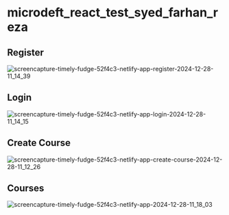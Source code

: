 # microdeft_react_test_syed_farhan_reza

## Register
![screencapture-timely-fudge-52f4c3-netlify-app-register-2024-12-28-11_14_39](https://github.com/user-attachments/assets/5f5a3cd2-06bb-4a93-bcf8-ea5dfba9d114)

## Login
![screencapture-timely-fudge-52f4c3-netlify-app-login-2024-12-28-11_14_15](https://github.com/user-attachments/assets/9d4a417f-3f32-479d-b315-5c5474e59ec7)

## Create Course
![screencapture-timely-fudge-52f4c3-netlify-app-create-course-2024-12-28-11_12_26](https://github.com/user-attachments/assets/a9fab1c4-d6c5-4b6a-8cde-f32f8cc2254d)

## Courses
![screencapture-timely-fudge-52f4c3-netlify-app-2024-12-28-11_18_03](https://github.com/user-attachments/assets/fa8078d2-4954-4885-965c-45b51c0586d5)





